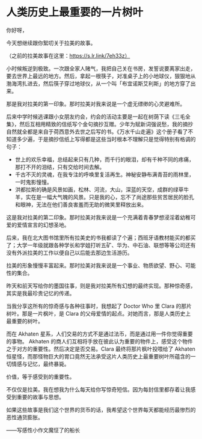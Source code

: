 # 人类历史上最重要的一片树叶

你好呀，

今天想继续跟你絮叨关于拉美的故事。

（之前的拉美故事在这里：https://s.lr.link/7eh33z）

小时候叛逆到极致。一次跟全家人赌气，我把自己关在书房，发誓说要离家出走，要去世界上最远的地方。然后，拿起一根筷子，对准桌子上的小地球仪，狠狠地从渤海湾扎进去，然后筷子穿过地球仪，从一个叫「布宜诺斯艾利斯」的地方穿了出来。

那是我对拉美的第一印象。那时拉美对我来说是一个虚无缥缈的心灵避难所。

后来中学时候逃课跟小女朋友约会，约会的活动主要是一起在树荫下读《三毛全集》，然后互相用精致的信纸写个金句摘抄互赠。少年为赋新词强说愁，我的摘抄自然就全都是来自于荷西意外去世之后写的书。《万水千山走遍》这个册子看了不知道多少遍，于是摘抄信纸上写得都是这些当时根本不理解只是觉得特别有格调的句子：

- 世上的欢乐幸福，总结起来只有几种，而千行的眼泪，却有千种不同的疼痛，那打不开的泪结，只有交给时间去解。
- 千古不灭的灵魂，在我专注的呼唤里复活再生。神秘安静布满青苔的雨林里，一时鬼影憧憧。
- 洪都拉斯的确是风景如画，松林、河流，大山，深蓝的天空，成群的绿草牛羊，实在是一幅大气魄的风景。只是我的心，忘不了尚途那些贫苦居民的脸孔和眼神，无法在他们善良害羞而无助的微笑里释放出来。

这是我对拉美的第二印象。那时拉美对我来说是一个充满着青春梦想浸淫着幼稚可爱的爱情宣言的幻想圣地。

后来，我在北大图书馆里所有拉美史的书我都读了个遍；西班牙语教材能买的都买了；大学一年级就跟各种学长和学姐打听五矿、华为、中石油、联想等等公司还有没有外派拉美的工作以便自己以后能去那边生活游历。

拉美的形象慢慢丰富起来。那时拉美对我来说是一个事业、物质欲望、野心、可能性的集合。

昨天和前天写给你的墨国往事，则是我对拉美所有幻想的最终实现。那种惊奇感，其实是我最珍贵记忆的传递。

当我分享这所有的惊奇感与各种往事时，我想起了 Doctor Who 里 Clara 的那片树叶。那是一片枫叶，是 Clara 的父母爱情的起点。对她而言，那是人类历史上最重要的树叶。

而在 Akhaten 星系，人们交易的方式不是通过法币，而是通过用一件你觉得重要的事物。 Akhaten 的商人们互相将手放在彼此认为重要的物件上，感受这个物件之于对方的重要性。然后决定是否交易。Clara 最终将那片枫叶投喂给了 Akhaten 恒星怪，而那怪物巨大的胃口竟然无法承受这片人类历史上最重要树叶所蕴含的一切情感与记忆，最终暴毙。

价值，等于感受到的重要性。

不仅仅是拉美。我在想我为什么每天给你写惊奇短信。因为每封信里都存着让我感受到重要的故事与思想。

如果这些故事是我们这个世界的货币的话，我希望这个世界每天都能经历最惨烈的恶性通货膨胀。

——写感性小作文魔怔了的船长